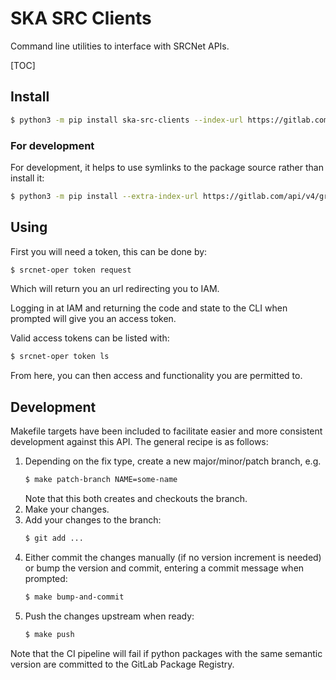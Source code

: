# SKA SRC Clients

Command line utilities to interface with SRCNet APIs.

[TOC]

## Install

```bash
$ python3 -m pip install ska-src-clients --index-url https://gitlab.com/api/v4/groups/70683489/-/packages/pypi/simple
```

### For development 

For development, it helps to use symlinks to the package source rather than install it:

```bash
$ python3 -m pip install --extra-index-url https://gitlab.com/api/v4/groups/70683489/-/packages/pypi/simple -e .
```

## Using

First you will need a token, this can be done by:

```bash
$ srcnet-oper token request
```

Which will return you an url redirecting you to IAM. 

Logging in at IAM and returning the code and state to the CLI when prompted will give you an access token. 

Valid access tokens can be listed with:

```bash
$ srcnet-oper token ls
```

From here, you can then access and functionality you are permitted to.

## Development

Makefile targets have been included to facilitate easier and more consistent development against this API. The general 
recipe is as follows:

1. Depending on the fix type, create a new major/minor/patch branch, e.g. 
    ```bash
    $ make patch-branch NAME=some-name
    ```
    Note that this both creates and checkouts the branch.
2. Make your changes.
3. Add your changes to the branch:
    ```bash
   $ git add ...
    ```
4. Either commit the changes manually (if no version increment is needed) or bump the version and commit, entering a 
   commit message when prompted:
    ```bash
   $ make bump-and-commit
    ```
5. Push the changes upstream when ready:
    ```bash
   $ make push
    ```

Note that the CI pipeline will fail if python packages with the same semantic version are committed to the GitLab 
Package Registry.
